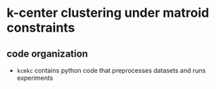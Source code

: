 # k-center clustering under matroid constraints

## code organization

- `kcmkc` contains python code that preprocesses datasets and runs experiments

